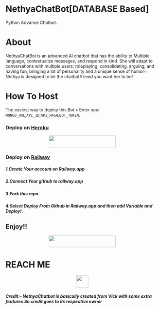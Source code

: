 # NethyaChatBot[DATABASE Based]
Python Advance Chatbot.

# About
NethyaChatBot is an advanced AI chatbot that 
has the ability to Multiple language, contextualize messages, and respond in kind. She will adapt to conversations with multiple users; roleplaying, consolidating, arguing, and having fun, bringing a lot of personality and a unique sense of humor~ Nethya is designed to be the chatbot/friend you want her to be!

# How To Host

The easiest way to deploy this Bot
• Enter your ```MONGO_URL```,```API_ID```,```API_HASH```,```BOT_TOKEN```.

### Deploy on [Heroku](https://heroku.com)

<p align="center"><a href="https://heroku.com/deploy?template=https://github.com/TheLogicalGuy/NethyaChatBot"> <img src="https://img.shields.io/badge/Deploy%20To%20Heroku-black?style=for-the-badge&logo=heroku" width="220" height="38.45"/></a></p>

### Deploy on [Railway](https://railway.app)
##### 1.Create Your account on Railway.app
##### 2.Connect Your github to railway.app
##### 3.Fork this repo.
##### 4.Select *Deploy From Github* in Railway.app and then add Variable and Deploy!.
## Enjoy!!

<p align="center"><a href="http://railway.app"> <img src="https://img.shields.io/badge/Deploy%20To%20Railway-black?style=for-the-badge&logo=Railway" width="220" height="38.45"/></a></p>



# REACH ME

<p align="center"><a href="https://telegram.dog/The_logical_Guy"> <img src="https://img.shields.io/badge/Reach--@The__Logical__Guy-blue?style=for-the-badge&logo=telegram" width="" height="40"/></a></p>

##### Credit:- NethyaChatbot is basically created from Vick with some extra features So credit goes to its respective owner
 
